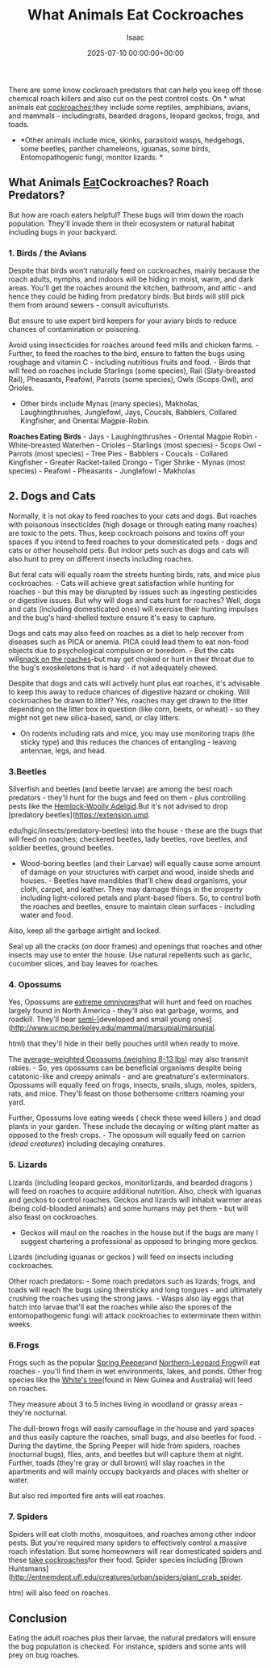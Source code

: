 ﻿---
title: What Animals Eat Cockroaches
description: There are some know cockroach predators that can help you keep off those chemical roach killers and also cut on the pest control costs. On  what animals eat...
slug: /what-animals-eat-cockroaches/
date: 2025-07-10 00:00:00+00:00
lastmod: 2025-07-10 00:00:00+03:00
author: Isaac
categories:
- Cockroaches
- Guide
tags:
- cockroaches
- eat
- cockroache
layout: post
---

There are some know cockroach predators that can help you keep off those chemical roach killers and also cut on the pest control costs. On * what animals eat [cockroaches](https://pestpolicy.com/best-roach-bait/);they include some reptiles, amphibians, avians, and mammals - includingrats, bearded dragons, leopard geckos, frogs, and toads.

* *Other animals include mice, skinks, parasitoid wasps, hedgehogs, some beetles, panther chameleons, iguanas, some birds, Entomopathogenic fungi, monitor lizards. *

##  What Animals [Eat](https://pestpolicy.com/do-cockroaches-eat-bed-bugs/)Cockroaches? Roach Predators?

But how are roach eaters helpful? These bugs will trim down the roach population. They'll invade them in their ecosystem or natural habitat including bugs in your backyard.

###  1. Birds / the Avians

Despite that birds won't naturally feed on cockroaches, mainly because the roach adults, nymphs, and indoors will be hiding in moist, warm, and dark areas. You'll get the roaches around the kitchen, bathroom, and attic - and hence they could be hiding from predatory birds. But birds will still pick them from around sewers - consult aviculturists.

But ensure to use expert bird keepers for your aviary birds to reduce chances of contamination or poisoning.

Avoid using insecticides for roaches around feed mills and chicken farms. - Further, to feed the roaches to the bird, ensure to fatten the bugs using roughage and vitamin C - including nutritious fruits and food. - Birds that will feed on roaches include Starlings (some species), Rail (Slaty-breasted Rail), Pheasants, Peafowl, Parrots (some species), Owls (Scops Owl), and Orioles.

- Other birds include Mynas (many species), Makholas, Laughingthrushes, Junglefowl, Jays, Coucals, Babblers, Collared Kingfisher, and Oriental Magpie-Robin.

**Roaches Eating** **Birds** - Jays - Laughingthrushes - Oriental Magpie Robin - White-breasted Waterhen - Orioles - Starlings (most species) - Scops Owl - Parrots (most species) - Tree Pies - Babblers - Coucals - Collared Kingfisher - Greater Racket-tailed Drongo - Tiger Shrike - Mynas (most species) - Peafowl - Pheasants - Junglefowl - Makholas

##  2. Dogs and Cats

Normally, it is not okay to feed roaches to your cats and dogs. But roaches with poisonous insecticides (high dosage or through eating many roaches) are toxic to the pets. Thus, keep cockroach poisons and toxins off your spaces if you intend to feed roaches to your domesticated pets - dogs and cats or other household pets. But indoor pets such as dogs and cats will also hunt to prey on different insects including roaches.

But feral cats will equally roam the streets hunting birds, rats, and mice plus cockroaches. - Cats will achieve great satisfaction while hunting for roaches - but this may be disrupted by issues such as ingesting pesticides or digestive issues. But why will dogs and cats hunt for roaches? Well, dogs and cats (including domesticated ones) will exercise their hunting impulses and the bug's hard-shelled texture ensure it's easy to capture.

Dogs and cats may also feed on roaches as a diet to help recover from diseases such as PICA or anemia. PICA could lead them to eat non-food objects due to psychological compulsion or boredom. - But the cats will[snack on the roaches](https://pestpolicy.com/how-to-get-rid-of-cockroaches/)-but may get choked or hurt in their throat due to the bug's exoskeletons that is hard - if not adequately chewed.

Despite that dogs and cats will actively hunt plus eat roaches, it's advisable to keep this away to reduce chances of digestive hazard or choking. Will cockroaches be drawn to litter? Yes, roaches may get drawn to the litter depending on the litter box in question (like corn, beets, or wheat) - so they might not get new silica-based, sand, or clay litters.

- On rodents including rats and mice, you may use monitoring traps (the sticky type) and this reduces the chances of entangling - leaving antennae, legs, and head.

###  3.Beetles

Silverfish and beetles (and beetle larvae) are among the best roach predators - they'll hunt for the bugs and feed on them - plus controlling pests like the [Hemlock-Woolly Adelgid](https://www.dec.ny.gov/animals/7250.html).But it's not advised to drop [predatory beetles](https://extension.umd.

edu/hgic/insects/predatory-beetles) into the house - these are the bugs that will feed on roaches; checkered beetles, lady beetles, rove beetles, and soldier beetles, ground beetles.

- Wood-boring beetles (and their Larvae) will equally cause some amount of damage on your structures with carpet and wood, inside sheds and houses. - Beetles have mandibles that'll chew dead organisms, your cloth, carpet, and leather. They may damage things in the property including light-colored petals and plant-based fibers. So, to control both the roaches and beetles, ensure to maintain clean surfaces - including water and food.

Also, keep all the garbage airtight and locked.

Seal up all the cracks (on door frames) and openings that roaches and other insects may use to enter the house. Use natural repellents such as garlic, cucumber slices, and bay leaves for roaches.

###  4. Opossums

Yes, Opossums are [extreme omnivores](https://www.aces.edu/blog/topics/wildlife/the-virginia-opossum-our-only-native-marsupial/)that will hunt and feed on roaches largely found in North America - they'll also eat garbage, worms, and roadkill. They'll bear [semi-](http://www.ucmp.berkeley.edu/mammal/marsupial/marsupial.html)[developed and small young ones](http://www.ucmp.berkeley.edu/mammal/marsupial/marsupial.

html) that they'll hide in their belly pouches until when ready to move.

The [average-weighted Opossums (weighing 8-13 lbs](https://www.nationalgeographic.com/animals/mammals/group/opossums/)) may also transmit rabies. - So, yes opossums can be beneficial organisms despite being catatonic-like and creepy animals - and are greatnature's exterminators. Opossums will equally feed on frogs, insects, snails, slugs, moles, spiders, rats, and mice. They'll feast on those bothersome critters roaming your yard.

Further, Opossums love eating weeds ( check these weed killers ) and dead plants in your garden. These include the decaying or wilting plant matter as opposed to the fresh crops. - The opossum will equally feed on carrion (*dead creatures*) including decaying creatures.

###  5. Lizards

Lizards (including leopard geckos, monitorlizards, and bearded dragons ) will feed on roaches to acquire additional nutrition. Also, check with iguanas and geckos to control roaches. Geckos and lizards will inhabit warmer areas (being cold-blooded animals) and some humans may pet them - but will also feast on cockroaches.

- Geckos will maul on the roaches in the house but if the bugs are many I suggest chartering a professional as opposed to bringing more geckos.

Lizards (including iguanas or geckos ) will feed on insects including cockroaches.

Other roach predators: - Some roach predators such as lizards, frogs, and toads will reach the bugs using theirsticky and long tongues - and ultimately crushing the roaches using the strong jaws. - Wasps also lay eggs that hatch into larvae that'll eat the roaches while also the spores of the entomopathogenic fungi will attack cockroaches to exterminate them within weeks.

###  6.Frogs

Frogs such as the popular [Spring Peeper](https://animaldiversity.org/site/accounts/information/Pseudacris_crucifer.html)and [Northern-Leopard Frog](http://www.biokids.umich.edu/critters/Lithobates_pipiens/)will eat roaches - you'll find them in wet environments, lakes, and ponds. Other frog species like the [White's tree](https://nationalzoo.si.edu/animals/whites-tree-frog)(found in New Guinea and Australia) will feed on roaches.

They measure about 3 to 5 inches living in woodland or grassy areas - they're nocturnal.

The dull-brown frogs will easily camouflage in the house and yard spaces and thus easily capture the roaches, small bugs, and also beetles for food. - During the daytime, the Spring Peeper will hide from spiders, roaches (nocturnal bugs), flies, ants, and beetles but will capture them at night. Further, toads (they're gray or dull brown) will slay roaches in the apartments and will mainly occupy backyards and places with shelter or water.

But also red imported fire ants will eat roaches.

###  7. Spiders

Spiders will eat cloth moths, mosquitoes, and roaches among other indoor pests. But you're required many spiders to effectively control a massive roach infestation. But some homeowners will rear domesticated spiders and these [take cockroaches](https://www.quora.com/Do-spiders-eat-cockroaches)for their food. Spider species including [Brown Huntsmans](http://entnemdept.ufl.edu/creatures/urban/spiders/giant_crab_spider.

htm) will also feed on roaches.

##  Conclusion

Eating the adult roaches plus their larvae, the natural predators will ensure the bug population is checked. For instance, spiders and some ants will prey on bug roaches.

